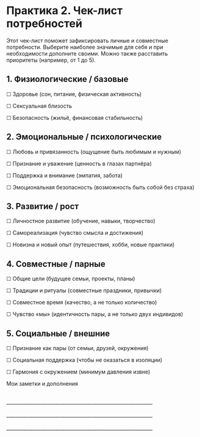 # Практика 2. Чек-лист потребностей

Этот чек-лист поможет зафиксировать личные и совместные потребности. Выберите наиболее значимые для себя и при необходимости дополните своими. Можно также расставить приоритеты (например, от 1 до 5).

## 1. Физиологические / базовые

☐ Здоровье (сон, питание, физическая активность)

☐ Сексуальная близость

☐ Безопасность (жильё, финансовая стабильность)

## 2. Эмоциональные / психологические

☐ Любовь и привязанность (ощущение быть любимым и нужным)

☐ Признание и уважение (ценность в глазах партнёра)

☐ Поддержка и внимание (эмпатия, забота)

☐ Эмоциональная безопасность (возможность быть собой без страха)

## 3. Развитие / рост

☐ Личностное развитие (обучение, навыки, творчество)

☐ Самореализация (чувство смысла и достижения)

☐ Новизна и новый опыт (путешествия, хобби, новые практики)

## 4. Совместные / парные

☐ Общие цели (будущее семьи, проекты, планы)

☐ Традиции и ритуалы (совместные праздники, привычки)

☐ Совместное время (качество, а не только количество)

☐ Чувство «мы» (идентичность пары, а не только двух индивидов)

## 5. Социальные / внешние

☐ Признание как пары (от семьи, друзей, окружения)

☐ Социальная поддержка (чтобы не оказаться в изоляции)

☐ Гармония с окружением (минимум давления извне)

Мои заметки и дополнения

<br/>
____________________________________________________________
<br/><br/>
____________________________________________________________
<br/><br/>
____________________________________________________________

